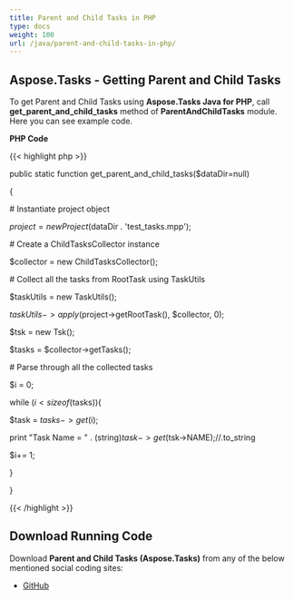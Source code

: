 ```yaml
---
title: Parent and Child Tasks in PHP
type: docs
weight: 100
url: /java/parent-and-child-tasks-in-php/
---
```


## **Aspose.Tasks - Getting Parent and Child Tasks**
To get Parent and Child Tasks using **Aspose.Tasks Java for PHP**, call **get_parent_and_child_tasks** method of **ParentAndChildTasks** module. Here you can see example code.

**PHP Code**

{{< highlight php >}}

 public static function get_parent_and_child_tasks($dataDir=null)

{

\# Instantiate project object

$project = new Project($dataDir . 'test_tasks.mpp');

\# Create a ChildTasksCollector instance

$collector = new ChildTasksCollector();

\# Collect all the tasks from RootTask using TaskUtils

$taskUtils = new TaskUtils();

$taskUtils->apply($project->getRootTask(), $collector, 0);

$tsk = new Tsk();

$tasks = $collector->getTasks();

\# Parse through all the collected tasks

$i = 0;

while ($i < sizeof($tasks)){

$task = $tasks->get($i);

print "Task Name = " . (string)$task->get($tsk->NAME);//.to_string

$i+= 1;

}

}

{{< /highlight >}}
## **Download Running Code**
Download **Parent and Child Tasks (Aspose.Tasks)** from any of the below mentioned social coding sites:

- [GitHub](https://github.com/aspose-tasks/Aspose.Tasks-for-Java/blob/master/Plugins/Aspose_Tasks_Java_for_PHP/src/aspose/tasks/WorkingWithTasks/ParentAndChildTasks.php)
